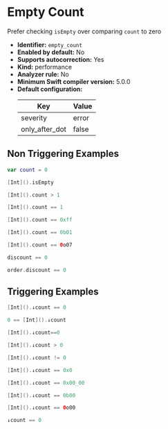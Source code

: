 # Empty Count

Prefer checking `isEmpty` over comparing `count` to zero

* **Identifier:** `empty_count`
* **Enabled by default:** No
* **Supports autocorrection:** Yes
* **Kind:** performance
* **Analyzer rule:** No
* **Minimum Swift compiler version:** 5.0.0
* **Default configuration:**
  <table>
  <thead>
  <tr><th>Key</th><th>Value</th></tr>
  </thead>
  <tbody>
  <tr>
  <td>
  severity
  </td>
  <td>
  error
  </td>
  </tr>
  <tr>
  <td>
  only_after_dot
  </td>
  <td>
  false
  </td>
  </tr>
  </tbody>
  </table>

## Non Triggering Examples

```swift
var count = 0
```

```swift
[Int]().isEmpty
```

```swift
[Int]().count > 1
```

```swift
[Int]().count == 1
```

```swift
[Int]().count == 0xff
```

```swift
[Int]().count == 0b01
```

```swift
[Int]().count == 0o07
```

```swift
discount == 0
```

```swift
order.discount == 0
```

## Triggering Examples

```swift
[Int]().↓count == 0
```

```swift
0 == [Int]().↓count
```

```swift
[Int]().↓count==0
```

```swift
[Int]().↓count > 0
```

```swift
[Int]().↓count != 0
```

```swift
[Int]().↓count == 0x0
```

```swift
[Int]().↓count == 0x00_00
```

```swift
[Int]().↓count == 0b00
```

```swift
[Int]().↓count == 0o00
```

```swift
↓count == 0
```